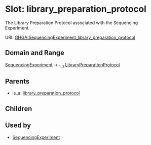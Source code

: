 
# Slot: library_preparation_protocol


The Library Preparation Protocol associated with the Sequencing Experiment.

URI: [GHGA:SequencingExperiment_library_preparation_protocol](https://w3id.org/GHGA/SequencingExperiment_library_preparation_protocol)


## Domain and Range

[SequencingExperiment](SequencingExperiment.md) &#8594;  <sub>1..1</sub> [LibraryPreparationProtocol](LibraryPreparationProtocol.md)

## Parents

 *  is_a: [library_preparation_protocol](library_preparation_protocol.md)

## Children


## Used by

 * [SequencingExperiment](SequencingExperiment.md)

